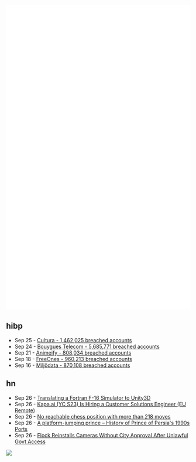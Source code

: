![Metrics](https://raw.githubusercontent.com/phixion/phixion/master/metrics.svg)

## hibp

<!--
for https://github.com/phixion/phixion/blob/main/.github/workflows/feeds.yml
-->
<!--START_SECTION:haveibeenpwnd-->
- Sep 25 - [Cultura - 1,462,025 breached accounts](https://haveibeenpwned.com/Breach/Cultura)
- Sep 24 - [Bouygues Telecom - 5,685,771 breached accounts](https://haveibeenpwned.com/Breach/BouyguesTelecom)
- Sep 21 - [Animeify - 808,034 breached accounts](https://haveibeenpwned.com/Breach/Animeify)
- Sep 18 - [FreeOnes - 960,213 breached accounts](https://haveibeenpwned.com/Breach/FreeOnes)
- Sep 16 - [Miljödata - 870,108 breached accounts](https://haveibeenpwned.com/Breach/Miljodata)
<!--END_SECTION:haveibeenpwnd-->

## hn

<!--
for https://github.com/phixion/phixion/blob/main/.github/workflows/feeds.yml
-->
<!--START_SECTION:hn-->
- Sep 26 - [Translating a Fortran F-16 Simulator to Unity3D](https://vazgriz.com/762/f-16-flight-sim-in-unity-3d/)
- Sep 26 - [Kapa.ai (YC S23) Is Hiring a Customer Solutions Engineer (EU Remote)](https://www.ycombinator.com/companies/kapa-ai/jobs/mHIFJVz-support-engineer)
- Sep 26 - [No reachable chess position with more than 218 moves](https://lichess.org/@/Tobs40/blog/there-is-no-reachable-chess-position-with-more-than-218-moves/a5xdxeqs)
- Sep 26 - [A platform-jumping prince – History of Prince of Persia's 1990s Ports](https://www.jordanmechner.com/en/latest-news/#a-platform-jumping-prince)
- Sep 26 - [Flock Reinstalls Cameras Without City Approval After Unlawful Govt Access](https://evanstonroundtable.com/2025/09/24/flock-safety-reinstalls-evanston-cameras/)
<!--END_SECTION:hn-->

<!--
for https://yhype.me
-->
![](https://hit.yhype.me/github/profile?user_id=13013670)
